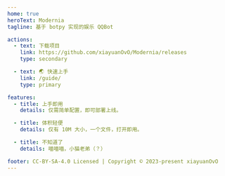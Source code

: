 ```yaml
---
home: true
heroText: Modernia
tagline: 基于 botpy 实现的娱乐 QQBot

actions:
  - text: 下载项目
    link: https://github.com/xiayuanOvO/Modernia/releases
    type: secondary

  - text: 🌏 快速上手
    link: /guide/
    type: primary

features:
  - title: 上手即用
    details: 仅需简单配置，即可部署上线。

  - title: 体积轻便
    details: 仅有 10M 大小，一个文件，打开即用。

  - title: 不知道了
    details: 喵喵喵，小猫老弟（？）

footer: CC-BY-SA-4.0 Licensed | Copyright © 2023-present xiayuanOvO
---
```

